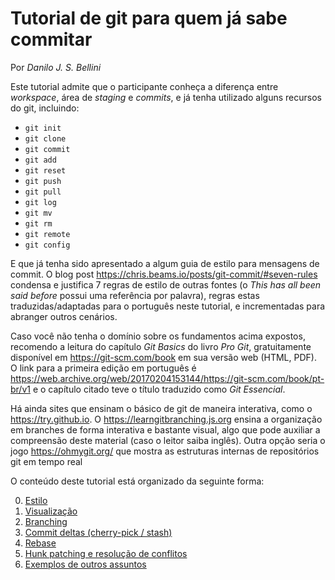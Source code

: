 # Tutorial de git para quem já sabe commitar

Por *Danilo J. S. Bellini*

Este tutorial admite que o participante conheça
a diferença entre *workspace*, área de *staging* e *commits*,
e já tenha utilizado alguns recursos do git, incluindo:

- `git init`
- `git clone`
- `git commit`
- `git add`
- `git reset`
- `git push`
- `git pull`
- `git log`
- `git mv`
- `git rm`
- `git remote`
- `git config`

E que já tenha sido apresentado
a algum guia de estilo para mensagens de commit.
O blog post
<https://chris.beams.io/posts/git-commit/#seven-rules>
condensa e justifica 7 regras de estilo de outras fontes
(o *This has all been said before* possui uma referência por palavra),
regras estas traduzidas/adaptadas para o português neste tutorial,
e incrementadas para abranger outros cenários.

Caso você não tenha o domínio sobre os fundamentos acima expostos,
recomendo a leitura do capítulo *Git Basics* do livro *Pro Git*,
gratuitamente disponível em <https://git-scm.com/book>
em sua versão web (HTML, PDF).
O link para a primeira edição em português é
<https://web.archive.org/web/20170204153144/https://git-scm.com/book/pt-br/v1>
e o capítulo citado teve o título traduzido como *Git Essencial*.

Há ainda sites que ensinam o básico de git de maneira interativa,
como o <https://try.github.io>.
O <https://learngitbranching.js.org> ensina a organização em branches
de forma interativa e bastante visual,
algo que pode auxiliar a compreensão deste material
(caso o leitor saiba inglês).
Outra opção seria o jogo <https://ohmygit.org/> que mostra as
estruturas internas de repositórios git em tempo real

O conteúdo deste tutorial está organizado da seguinte forma:

0. [Estilo](0_style.md)
1. [Visualização](1_ro.md)
2. [Branching](2_branch.md)
3. [Commit deltas (cherry-pick / stash)](3_pick_stash.md)
4. [Rebase](4_rebase.md)
5. [Hunk patching e resolução de conflitos](5_hunk.md)
6. [Exemplos de outros assuntos](6_extra.md)
